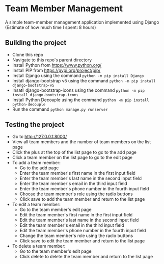 # Team Member Management
A simple team-member management application implemented using Django (Estimate of how much time I spent: 8 hours)

## Building the project
- Clone this repo
- Navigate to this repo's parent directory
- Install Python from https://www.python.org/
- Install PIP from https://pypi.org/project/pip/
- Install Django using the command `python -m pip install Django`
- Install django-bootstrap v5 using the command `python -m pip install django-bootstrap-v5`
- Insatll django-bootstrap-icons using the command `python -m pip install django-bootstrap-icons`
- Install Python Decouple using the command `python -m pip install python-decouple`
- Run the command `python manage.py runserver`

## Testing the project
- Go to http://127.0.0.1:8000/
- View all team members and the number of team members on the list page
- Click the plus at the top of the list page to go to the add page
- Click a team member on the list page to go to the edit page
- To add a team member:
  - Go to the add page
  - Enter the team member's first name in the first input field
  - Enter the team member's last name in the second input field
  - Enter the team member's email in the third input field
  - Enter the team member's phone number in the fourth input field
  - Choose the team member's role using the radio buttons
  - Click save to add the team member and return to the list page
- To edit a team member:
  - Go to the team member's edit page
  - Edit the team member's first name in the first input field
  - Edit the team member's last name in the second input field
  - Edit the team member's email in the third input field
  - Edit the team member's phone number in the fourth input field
  - Change the team member's role using the radio buttons
  - Click save to edit the team member and return to the list page
- To delete a team member:
  - Go to the team member's edit page
  - Click delete to delete the team member and return to the list page
